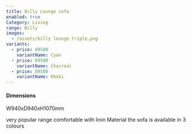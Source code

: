 ```yaml
---
title: Billy Lounge sofa
enabled: true
Category: Living
range: Billy
images:
  - /assets/billy lounge triple.png
variants:
  - price: 89500
    variantName: Cyan
  - price: 89500
    variantName: Chacroal
  - price: 89500
    variantName: Khaki
---
```


#### Dimensions

W940xD940xH1070mm

very popular range comfortable with linin Material the sofa is available in 3 colours
